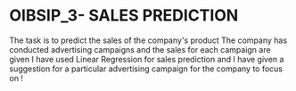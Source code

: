 # OIBSIP_3- SALES PREDICTION
The task is to predict the sales of the company's product
The company has conducted advertising campaigns and the sales for each campaign are given
I have used Linear Regression for sales prediction and I have given a suggestion for a particular advertising campaign for the company to focus on !
